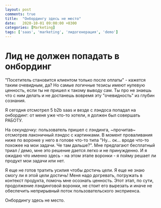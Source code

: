 ```yaml
---
layout: post
comments: true
title:  "Онбордингу здесь не место"
date:   2020-10-01 09:00:00 +0300
categories: [Marketing]
tags: ['saas', 'marketing', 'лидогенерация', 'demo']
---
```

Лид не должен попадать в онбординг
==================================

"Посетитель становится клиентом только после оплаты" - кажется таким очевидным, да?
Но самые логичные тезисы имеют нулевую ценность, если ты не пришел к такому выводу сам. Ты про не знаешь что с ним делать и не достанешь вовремя эту "очевидность" из глубин сознания.

Я сегодня отсмотрел 5 b2b saas и везде с лэндоса попадал на онбординг: от меня уже что-то хотели, я должен был совершать РАБОТУ.

На секундочку: пользователь пришел с лэндинга, ~прочитав~ отсмотрев лаконичный лэндос с картинками. В момент проваливания ниже по воронке у него в голове что-то типа "Ну... ок... вроде что-то похожее на мои задачи. Че там дальше?". Мне предлагают бесплатный триал / демо, мне это решение дается легко и не принужденно. И я ожидаю что именно здесь - на этом этапе воронки - я пойму решает ли продукт мои задачи или нет.

Я еще не готов тратить усилия чтобы достичь цели. Я еще не знаю смогу ли я этой цели достичь!
Меня надо догревать, погружать в контекст продукта, помочь мне осознать ценность. Этот этап, по сути, продолжение лэндинговой воронки, не стоит его вырезать и иначе не обеспечить неприрывный поток пользовательского эксприенса.

Онбордингу здесь не место.